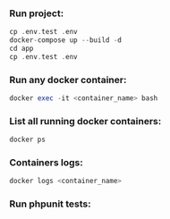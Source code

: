 ### Run project:

```php
cp .env.test .env
docker-compose up --build -d
cd app
cp .env.test .env
```

### Run any docker container:

```php
docker exec -it <container_name> bash
```

### List all running docker containers:

```php
docker ps
```

### Containers logs:

```php
docker logs <container_name>
```

### Run phpunit tests:

```php

```